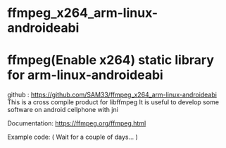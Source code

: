 # ffmpeg_x264_arm-linux-androideabi
# ffmpeg(Enable x264) static library for arm-linux-androideabi

github : https://github.com/SAM33/ffmpeg_x264_arm-linux-androideabi
This is a cross compile product for libffmpeg
It is useful to develop some software on android cellphone with jni

Documentation:
https://ffmpeg.org/ffmpeg.html

Example code:
( Wait for a couple of days... )



